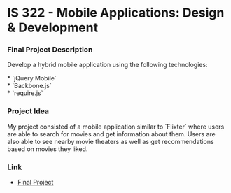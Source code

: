 # IS 322 - Mobile Applications: Design & Development

### Final Project Description
<p>Develop a hybrid mobile application using the following technologies:</p>
* `jQuery Mobile`<br />
* `Backbone.js` <br />
* `require.js` <br />

### Project Idea
<p>My project consisted of a mobile application similar to `Flixter` where users are able to search for movies and get information about them. Users are also able to see nearby movie theaters as well as get recommendations based on movies they liked.</p>

### Link
* [Final Project](https://goto1.github.io/is322/docs/)
